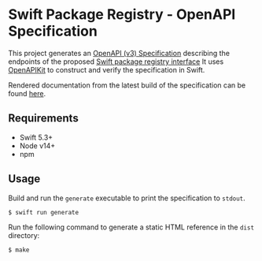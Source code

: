 # Swift Package Registry - OpenAPI Specification

This project generates an [OpenAPI (v3) Specification](https://swagger.io/specification/)
describing the endpoints of the proposed
[Swift package registry interface](https://github.com/apple/swift-evolution/blob/main/proposals/0292-package-registry-service.md)
It uses [OpenAPIKit](https://github.com/mattpolzin/OpenAPIKit)
to construct and verify the specification in Swift.

Rendered documentation from the latest build of the specification
can be found [here](https://mattt.github.io/swift-package-registry-oas/).

## Requirements

- Swift 5.3+
- Node v14+
- npm

## Usage

Build and run the `generate` executable to print the specification to `stdout`.

```console
$ swift run generate
```

Run the following command to generate a static HTML reference
in the `dist` directory:

```console
$ make
```
